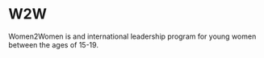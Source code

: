 # W2W
Women2Women is and international leadership program for young women between the ages of 15-19.
